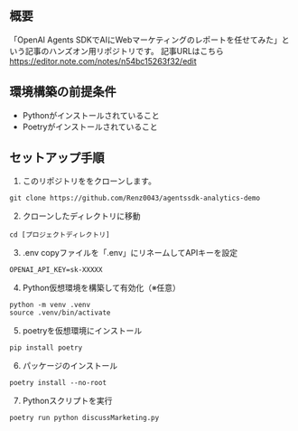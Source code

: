 ## 概要
「OpenAI Agents SDKでAIにWebマーケティングのレポートを任せてみた」という記事のハンズオン用リポジトリです。
記事URLはこちら
https://editor.note.com/notes/n54bc15263f32/edit

## 環境構築の前提条件
- Pythonがインストールされていること
- Poetryがインストールされていること

## セットアップ手順

1. このリポジトリををクローンします。
```
git clone https://github.com/Renz0043/agentssdk-analytics-demo
```
2. クローンしたディレクトリに移動
```
cd [プロジェクトディレクトリ]
```
3. .env copyファイルを「.env」にリネームしてAPIキーを設定
```
OPENAI_API_KEY=sk-XXXXX
```
4. Python仮想環境を構築して有効化（※任意）
```
python -m venv .venv
source .venv/bin/activate
```
5. poetryを仮想環境にインストール
```
pip install poetry
```
6. パッケージのインストール
```
poetry install --no-root
```
7. Pythonスクリプトを実行
```
poetry run python discussMarketing.py
```

